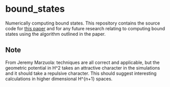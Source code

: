 # bound_states
Numerically computing bound states. This repository contains the source code for [this paper](http://www.unc.edu/~marzuola/MastersProject_MatthewHarris_Spring2013.pdf) and for any future research relating to computing bound states using the algorithm outlined in the paper.

## Note
From Jeremy Marzuola: techniques are all correct and applicable, but the geometric potential in H^2 takes an attractive character in the simulations and it should take a repulsive character. This should suggest interesting calculations in higher dimensional H^{n+1} spaces.
